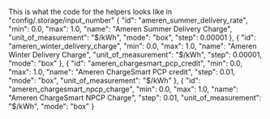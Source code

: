 This is what the code for the helpers looks like in "config/.storage/input_number"
      {
        "id": "ameren_summer_delivery_rate",
        "min": 0.0,
        "max": 1.0,
        "name": "Ameren Summer Delivery Charge",
        "unit_of_measurement": "$/kWh",
        "mode": "box",
        "step": 0.00001
      },
      {
        "id": "ameren_winter_delivery_charge",
        "min": 0.0,
        "max": 1.0,
        "name": "Ameren Winter Delivery Charge",
        "unit_of_measurement": "$/kWh",
        "step": 0.00001,
        "mode": "box"
      },
      {
        "id": "ameren_chargesmart_pcp_credit",
        "min": 0.0,
        "max": 1.0,
        "name": "Ameren ChargeSmart PCP credit",
        "step": 0.01,
        "mode": "box",
        "unit_of_measurement": "$/kWh"
      },
      {
        "id": "ameren_chargesmart_npcp_charge",
        "min": 0.0,
        "max": 1.0,
        "name": "Ameren ChargeSmart NPCP Charge",
        "step": 0.01,
        "unit_of_measurement": "$/kWh",
        "mode": "box"
      }